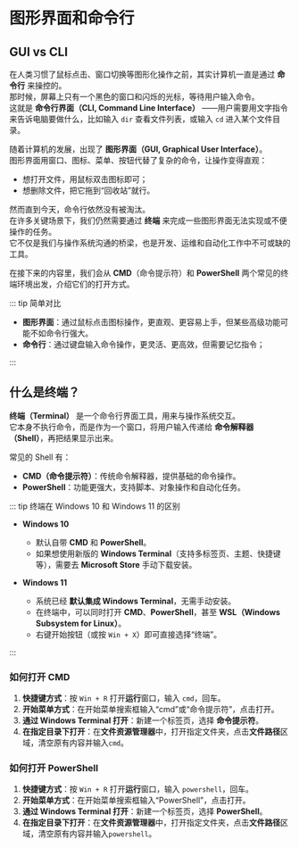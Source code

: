 # 图形界面和命令行

## GUI vs CLI

在人类习惯了鼠标点击、窗口切换等图形化操作之前，其实计算机一直是通过 **命令行** 来操控的。  
那时候，屏幕上只有一个黑色的窗口和闪烁的光标，等待用户输入命令。  
这就是 **命令行界面（CLI, Command Line Interface）** ——用户需要用文字指令来告诉电脑要做什么，比如输入 `dir` 查看文件列表，或输入 `cd` 进入某个文件目录。

随着计算机的发展，出现了 **图形界面（GUI, Graphical User Interface）**。  
图形界面用窗口、图标、菜单、按钮代替了复杂的命令，让操作变得直观：

- 想打开文件，用鼠标双击图标即可；
- 想删除文件，把它拖到“回收站”就行。

然而直到今天，命令行依然没有被淘汰。  
在许多关键场景下，我们仍然需要通过 **终端** 来完成一些图形界面无法实现或不便操作的任务。  
它不仅是我们与操作系统沟通的桥梁，也是开发、运维和自动化工作中不可或缺的工具。

在接下来的内容里，我们会从 **CMD**（命令提示符）和 **PowerShell** 两个常见的终端环境出发，介绍它们的打开方式。

::: tip 简单对比

- **图形界面**：通过鼠标点击图标操作，更直观、更容易上手，但某些高级功能可能不如命令行强大。
- **命令行**：通过键盘输入命令操作，更灵活、更高效，但需要记忆指令；

:::

## 什么是终端？

**终端（Terminal）** 是一个命令行界面工具，用来与操作系统交互。  
它本身不执行命令，而是作为一个窗口，将用户输入传递给 **命令解释器（Shell）**，再把结果显示出来。

常见的 Shell 有：

- **CMD（命令提示符）**：传统命令解释器，提供基础的命令操作。
- **PowerShell**：功能更强大，支持脚本、对象操作和自动化任务。

::: tip 终端在 Windows 10 和 Windows 11 的区别

- **Windows 10**
    - 默认自带 **CMD** 和 **PowerShell**。
    - 如果想使用新版的 **Windows Terminal**（支持多标签页、主题、快捷键等），需要去 **Microsoft Store** 手动下载安装。

- **Windows 11**
    - 系统已经 **默认集成 Windows Terminal**，无需手动安装。
    - 在终端中，可以同时打开 **CMD**、**PowerShell**，甚至 **WSL（Windows Subsystem for Linux）**。
    - 右键开始按钮（或按 `Win + X`）即可直接选择“终端”。

:::

### 如何打开 CMD

1. **快捷键方式**：按 `Win + R` 打开**运行**窗口，输入 `cmd`，回车。
2. **开始菜单方式**：在开始菜单搜索框输入“cmd”或“命令提示符”，点击打开。
3. **通过 Windows Terminal 打开**：新建一个标签页，选择 **命令提示符**。
4. **在指定目录下打开**：在**文件资源管理器**中，打开指定文件夹，点击**文件路径**区域，清空原有内容并输入`cmd`。

### 如何打开 PowerShell

1. **快捷键方式**：按 `Win + R` 打开**运行**窗口，输入 `powershell`，回车。
2. **开始菜单方式**：在开始菜单搜索框输入“PowerShell”，点击打开。
3. **通过 Windows Terminal 打开**：新建一个标签页，选择 **PowerShell**。
4. **在指定目录下打开**：在**文件资源管理器**中，打开指定文件夹，点击**文件路径**区域，清空原有内容并输入`powershell`。
